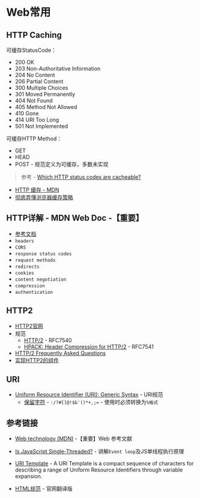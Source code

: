 # Web常用

## HTTP Caching

可缓存StatusCode：
* 200 OK
* 203 Non-Authoritative Information
* 204 No Content
* 206 Partial Content
* 300 Multiple Choices
* 301 Moved Permanently
* 404 Not Found
* 405 Method Not Allowed
* 410 Gone
* 414 URI Too Long
* 501 Not Implemented

可缓存HTTP Method：
* GET
* HEAD
* POST - 规范定义为可缓存，多数未实现

> 参考 - [Which HTTP status codes are cacheable?](https://cassiomolin.com/2016/09/09/which-http-status-codes-are-cacheable/)

* [HTTP 缓存 - MDN](https://developer.mozilla.org/zh-CN/docs/Web/HTTP/Caching)
* [彻底弄懂浏览器缓存策略](https://www.jiqizhixin.com/articles/2020-07-24-12)

## HTTP详解 - MDN Web Doc -【重要】

* [参考文档](https://developer.mozilla.org/zh-CN/docs/Web/HTTP)
* `headers`
* `CORS`
* `response status codes`
* `request methods`
* `redirects`
* `cookies`
* `content negotiation`
* `compression`
* `authentication`


## HTTP2

* [HTTP2官网](https://http2.github.io/)
* 规范
  * [HTTP/2](https://httpwg.org/specs/rfc7540.html) - RFC7540
  * [HPACK: Header Compression for HTTP/2](https://httpwg.org/specs/rfc7541.html) - RFC7541
* [HTTP/2 Frequently Asked Questions](https://http2.github.io/faq/)
* [实现HTTP2的组件](https://github.com/httpwg/http2-spec/wiki/Implementations)


## URI

* [Uniform Resource Identifier (URI): Generic Syntax](https://datatracker.ietf.org/doc/html/rfc3986#section-2.2) - URI规范
  * [保留字符](https://datatracker.ietf.org/doc/html/rfc3986#section-2.2) - `:/?#[]@!$&'()*+,;=` - 使用时必须转换为`%格式`

## 参考链接

* [Web technology (MDN)](https://developer.mozilla.org/en-US/docs/Web) -【重要】Web 参考文献

* [Is JavaScript Single-Threaded?](https://www.red-gate.com/simple-talk/dotnet/asp-net/javascript-single-threaded/) - 讲解`Event loop`及JS单线程执行原理

* [URI Template](https://tools.ietf.org/html/rfc6570) - A URI Template is a compact sequence of characters for describing
a range of Uniform Resource Identifiers through variable expansion.

* [HTML规范](https://whatwg-cn.github.io/html/) - 官网翻译版